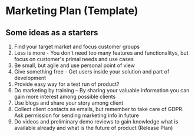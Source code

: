 # Marketing Plan (Template)

## Some ideas as a starters

1. Find your target market and focus customer groups
2. Less is more -  You don't need too many features and functionalitys, but focus on customer's primal needs and use cases
3. Be small, but agile and use personal point of view
4. Give something free - Get users inside your solution and part of development
5. Provide easy way for a test run of product? 
6. Do marketing by training – By sharing your valuable information you can gain more interest among possible clients
7. Use blogs and share your story among client
8. Collect client contacts as emails, but remember to take care of GDPR. Ask permission for sending marketing info in future
9. Do videos and preliminary demo reviews to gain knowledge what is available already and what is the future of product (Release Plan)

